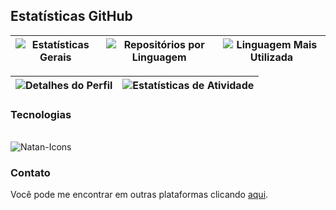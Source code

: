 ## Estatísticas GitHub

| ![Estatísticas Gerais](http://github-profile-summary-cards.vercel.app/api/cards/stats?username=natansalvadorligabo&theme=github_dark) | ![Repositórios por Linguagem](http://github-profile-summary-cards.vercel.app/api/cards/repos-per-language?username=natansalvadorligabo&theme=github_dark) | ![Linguagem Mais Utilizada](http://github-profile-summary-cards.vercel.app/api/cards/most-commit-language?username=natansalvadorligabo&theme=github_dark) |
| --- | --- | --- |

| ![Detalhes do Perfil](http://github-profile-summary-cards.vercel.app/api/cards/profile-details?username=natansalvadorligabo&theme=github_dark) | ![Estatísticas de Atividade](https://github-readme-streak-stats.herokuapp.com?user=natansalvadorligabo&theme=github-dark&hide_border=true) |
| --- | --- |


### Tecnologias

<div style="display: inline_block"><br>
  <img align="center" alt="Natan-Icons" src="https://skillicons.dev/icons?i=html,css,js,typescript,tailwindcss,c,java,mysql,mongodb,postgres,oracle">
</div>

### Contato

Você pode me encontrar em outras plataformas clicando [aqui](https://natansalvadorligabo.github.io/portfolio/src/pages/lobby.html).
